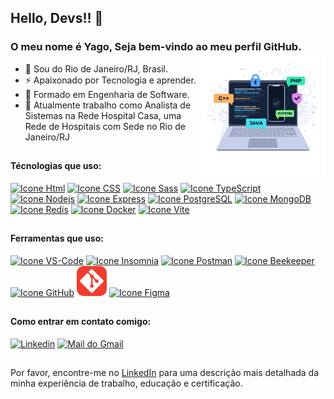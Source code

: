 

## Hello, Devs!! 👋
### O meu nome é Yago, Seja bem-vindo ao meu perfil GitHub. <img src="https://raw.githubusercontent.com/YagoFontoura/YagoFontoura/master/bg-logica-programacao.png" alt="ilustração de um computador" min-width="200px" max-width="200px" width="200px" align="right">

- 🔰  Sou do Rio de Janeiro/RJ, Brasil.
- ⚡ Apaixonado por Tecnologia e aprender.
- 🧠 Formado em Engenharia de Software.
- 🏦 Atualmente trabalho como Analista de Sistemas na Rede Hospital Casa, uma Rede de Hospitais com Sede no Rio de Janeiro/RJ

##

<link rel="stylesheet" href="https://cdn.jsdelivr.net/gh/devicons/devicon@v2.15.1/devicon.min.css">

#### Técnologias que uso:
[<img height="48px" width="48px" alt="Icone Html" src="https://skillicons.dev/icons?i=html"/>](https://developer.mozilla.org/pt-BR/docs/Web/HTML)
[<img height="48px" width="48px" alt="Icone CSS" src="https://skillicons.dev/icons?i=css"/>](https://developer.mozilla.org/pt-BR/docs/Web/CSS)
[<img height="48px" width="48px" alt="Icone Sass" src="https://skillicons.dev/icons?i=sass"/>](https://sass-lang.com)
[<img height="48px" width="48px" alt="Icone TypeScript" src="https://skillicons.dev/icons?i=ts"/>]([https://developer.mozilla.org/pt-BR/docs/Web/JavaScript](https://www.typescriptlang.org/))
[<img height="48px" width="48px" alt="Icone Nodejs" src="https://skillicons.dev/icons?i=nodejs"/>]([https://www.php.net/](https://nodejs.org/en))
[<img height="48px" width="48px" alt="Icone Express" src="https://skillicons.dev/icons?i=express"/>](https://expressjs.com/pt-br/)
[<img height="48px" width="48px" alt="Icone PostgreSQL" src="https://skillicons.dev/icons?i=postgres"/>](https://www.postgresql.org)
[<img height="48px" width="48px" alt="Icone MongoDB" src="https://skillicons.dev/icons?i=mongodb"/>](https://www.mongodb.com/)
[<img height="48px" width="48px" alt="Icone Redis" src="https://skillicons.dev/icons?i=redis"/>](https://redis.io/)
[<img height="48px" width="48px" alt="Icone Docker" src="https://skillicons.dev/icons?i=docker"/>](https://www.docker.com/)
[<img height="48px" width="48px" alt="Icone Vite" src="https://skillicons.dev/icons?i=vite"/>](https://vitejs.dev/)


##

#### Ferramentas que uso:
[<img height="48px" width="48px" alt="Icone VS-Code" src="https://skillicons.dev/icons?i=vscode"/>](https://code.visualstudio.com)
[<img height="48px" width="48px" alt="Icone Insomnia" src="https://i.postimg.cc/MHch4m7T/insomnia.png"/>](https://insomnia.rest)
[<img height="48px" width="48px" alt="Icone Postman" src="https://i.postimg.cc/QNyBTNVk/postman.png"/>](https://www.postman.com)
[<img height="48px" width="48px" alt="Icone Beekeeper" src="https://i.postimg.cc/j5sT81d4/beekeeperstudio.png"/>](https://www.beekeeperstudio.io)
[<img height="48px" width="48px" alt="Icone GitHub" src="https://skillicons.dev/icons?i=github"/>](https://github.com/)
[<img height="48px" width="48px" alt="Icone Git" src="https://raw.githubusercontent.com/tandpfun/skill-icons/main/icons/Git.svg"/>](https://git-scm.com)
[<img height="48px" width="48px" alt="Icone Figma" src="https://skillicons.dev/icons?i=figma"/>](https://www.figma.com)



##

#### Como entrar em contato comigo:
[<img alt="Linkedin" src="https://img.shields.io/badge/-linkedin-%230077B5?style=for-the-badge&logo=linkedin&logoColor=white"/>](https://www.linkedin.com/in/yagofontoura/)
[<img alt="Mail do Gmail" src="https://img.shields.io/badge/mail-CE3C30?style=for-the-badge&logo=gmail&logoColor=white"/>](mailto:yagofontoura222@gmail.com)

##

Por favor, encontre-me no [LinkedIn](https://www.linkedin.com/in/yago-fontoura/) para uma descrição mais detalhada da minha experiência de trabalho, educação e certificação.

##
